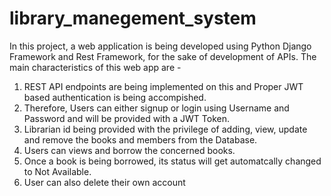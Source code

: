 # library_manegement_system

In this project, a web application is being developed using Python Django Framework and Rest Framework, for the sake of development of APIs. The main characteristics of this web app are - 
1) REST API endpoints are being implemented on this and Proper JWT based authentication is being accompished.
2) Therefore, Users can either signup or login using Username and Password and will be provided with a JWT Token.
3) Librarian id being provided with the privilege of adding, view, update and remove the books and members from the Database.
4) Users can views and borrow the concerned books.
5) Once a book is being borrowed, its status will get automatcally changed to Not Available.
6) User can also delete their own account
